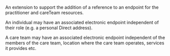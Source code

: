 An extension to support the addition of a reference to an endpoint for the practitioner and careTeam resources.

An individual may have an associated electronic endpoint independent of their role (e.g. a personal Direct address).

A care team may have an associated electronic endpoint independent of the members of the care team, location where the care team operates, services it provides etc.

